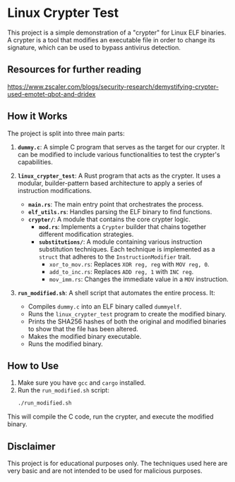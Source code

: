 # Linux Crypter Test

This project is a simple demonstration of a "crypter" for Linux ELF binaries. A crypter is a tool that modifies an executable file in order to change its signature, which can be used to bypass antivirus detection.


## Resources for further reading
https://www.zscaler.com/blogs/security-research/demystifying-crypter-used-emotet-qbot-and-dridex

## How it Works

The project is split into three main parts:

1.  **`dummy.c`**: A simple C program that serves as the target for our crypter. It can be modified to include various functionalities to test the crypter's capabilities.

2.  **`linux_crypter_test`**: A Rust program that acts as the crypter. It uses a modular, builder-pattern based architecture to apply a series of instruction modifications.
    *   **`main.rs`**: The main entry point that orchestrates the process.
    *   **`elf_utils.rs`**: Handles parsing the ELF binary to find functions.
    *   **`crypter/`**: A module that contains the core crypter logic.
        *   **`mod.rs`**: Implements a `Crypter` builder that chains together different modification strategies.
        *   **`substitutions/`**: A module containing various instruction substitution techniques. Each technique is implemented as a `struct` that adheres to the `InstructionModifier` trait.
            *   `xor_to_mov.rs`: Replaces `XOR reg, reg` with `MOV reg, 0`.
            *   `add_to_inc.rs`: Replaces `ADD reg, 1` with `INC reg`.
            *   `mov_imm.rs`: Changes the immediate value in a `MOV` instruction.

3.  **`run_modified.sh`**: A shell script that automates the entire process. It:
    *   Compiles `dummy.c` into an ELF binary called `dummyelf`.
    *   Runs the `linux_crypter_test` program to create the modified binary.
    *   Prints the SHA256 hashes of both the original and modified binaries to show that the file has been altered.
    *   Makes the modified binary executable.
    *   Runs the modified binary.

## How to Use

1.  Make sure you have `gcc` and `cargo` installed.
2.  Run the `run_modified.sh` script:
    ```bash
    ./run_modified.sh
    ```

This will compile the C code, run the crypter, and execute the modified binary.

## Disclaimer

This project is for educational purposes only. The techniques used here are very basic and are not intended to be used for malicious purposes.
